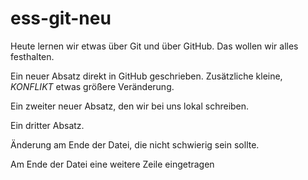 
# ess-git-neu



Heute lernen wir etwas über Git und über GitHub.
Das wollen wir alles festhalten.


Ein neuer Absatz direkt in GitHub geschrieben. Zusätzliche kleine, _KONFLIKT_ etwas größere Veränderung.


Ein zweiter neuer Absatz, den wir bei uns lokal schreiben.


Ein dritter Absatz.

Änderung am Ende der Datei, die nicht schwierig sein sollte.


Am Ende der Datei eine weitere Zeile eingetragen

